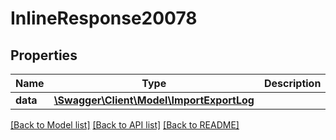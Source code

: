 # InlineResponse20078

## Properties
Name | Type | Description | Notes
------------ | ------------- | ------------- | -------------
**data** | [**\Swagger\Client\Model\ImportExportLog**](ImportExportLog.md) |  | [optional] 

[[Back to Model list]](../../README.md#documentation-for-models) [[Back to API list]](../../README.md#documentation-for-api-endpoints) [[Back to README]](../../README.md)

